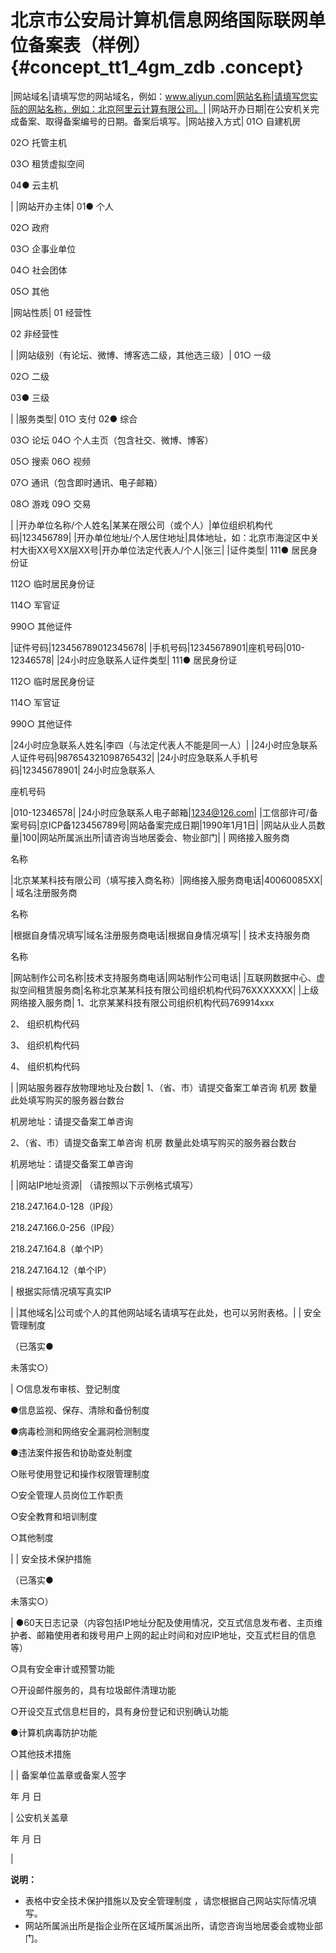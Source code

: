 # 北京市公安局计算机信息网络国际联网单位备案表（样例） {#concept_tt1_4gm_zdb .concept}

|网站域名|请填写您的网站域名，例如：www.aliyun.com|网站名称|请填写您实际的网站名称，例如：北京阿里云计算有限公司。|
|网站开办日期|在公安机关完成备案、取得备案编号的日期。备案后填写。|网站接入方式| 01○ 自建机房

 02○ 托管主机

 03○ 租赁虚拟空间

 04● 云主机

 |
|网站开办主体| 01● 个人

 02○ 政府

 03○ 企事业单位

 04○ 社会团体

 05○ 其他

 |网站性质| 01 经营性

 02 非经营性

 |
|网站级别（有论坛、微博、博客选二级，其他选三级）| 01○ 一级

 02○ 二级

 03● 三级

 |
|服务类型| 01○ 支付 02● 综合

 03○ 论坛 04○ 个人主页（包含社交、微博、博客）

 05○ 搜索 06○ 视频

 07○ 通讯（包含即时通讯、电子邮箱）

 08○ 游戏 09○ 交易

 |
|开办单位名称/个人姓名|某某在限公司（或个人）|单位组织机构代码|123456789|
|开办单位地址/个人居住地址|具体地址，如：北京市海淀区中关村大街XX号XX层XX号|开办单位法定代表人/个人|张三|
|证件类型| 111● 居民身份证

 112○ 临时居民身份证

 114○ 军官证

 990○ 其他证件

 |证件号码|123456789012345678|
|手机号码|12345678901|座机号码|010-12346578|
|24小时应急联系人证件类型| 111● 居民身份证

 112○ 临时居民身份证

 114○ 军官证

 990○ 其他证件

 |24小时应急联系人姓名|李四（与法定代表人不能是同一人）|
|24小时应急联系人证件号码|987654321098765432|
|24小时应急联系人手机号码|12345678901| 24小时应急联系人

 座机号码

 |010-12346578|
|24小时应急联系人电子邮箱|1234@126.com|
|工信部许可/备案号码|京ICP备123456789号|网站备案完成日期|1990年1月1日|
|网站从业人员数量|100|网站所属派出所|请咨询当地居委会、物业部门|
| 网络接入服务商

 名称

 |北京某某科技有限公司（填写接入商名称）|网络接入服务商电话|40060085XX|
| 域名注册服务商

 名称

 |根据自身情况填写|域名注册服务商电话|根据自身情况填写|
| 技术支持服务商

 名称

 |网站制作公司名称|技术支持服务商电话|网站制作公司电话|
|互联网数据中心、虚拟空间租赁服务商|名称北京某某科技有限公司组织机构代码76XXXXXXX|
|上级网络接入服务商| 1、北京某某科技有限公司组织机构代码769914xxx

 2、 组织机构代码 

 3、 组织机构代码 

 4、 组织机构代码 

 |
|网站服务器存放物理地址及台数| 1、（省、市）请提交备案工单咨询 机房 数量此处填写购买的服务器台数台

 机房地址：请提交备案工单咨询

 2、（省、市）请提交备案工单咨询 机房 数量此处填写购买的服务器台数台

 机房地址：请提交备案工单咨询

 |
|网站IP地址资源| （请按照以下示例格式填写）

 218.247.164.0-128（IP段）

 218.247.166.0-256（IP段）

 218.247.164.8（单个IP）

 218.247.164.12（单个IP）

 | 根据实际情况填写真实IP

 |
|其他域名|公司或个人的其他网站域名请填写在此处，也可以另附表格。|
| 安全管理制度

 （已落实●

 未落实○）

 | ○信息发布审核、登记制度

 ●信息监视、保存、清除和备份制度

 ●病毒检测和网络安全漏洞检测制度

 ●违法案件报告和协助查处制度

 ○账号使用登记和操作权限管理制度

 ○安全管理人员岗位工作职责

 ○安全教育和培训制度

 ○其他制度

 |
| 安全技术保护措施

 （已落实●

 未落实○）

 | ●60天日志记录（内容包括IP地址分配及使用情况，交互式信息发布者、主页维护者、邮箱使用者和拨号用户上网的起止时间和对应IP地址，交互式栏目的信息等）

 ○具有安全审计或预警功能

 ○开设邮件服务的，具有垃圾邮件清理功能

 ○开设交互式信息栏目的，具有身份登记和识别确认功能

 ●计算机病毒防护功能

 ○其他技术措施

 |
| 备案单位盖章或备案人签字

 年 月 日

 | 公安机关盖章

 年 月 日

 |

**说明：** 

-   表格中安全技术保护措施以及安全管理制度 ，请您根据自己网站实际情况填写。
-   网站所属派出所是指企业所在区域所属派出所，请您咨询当地居委会或物业部门。

